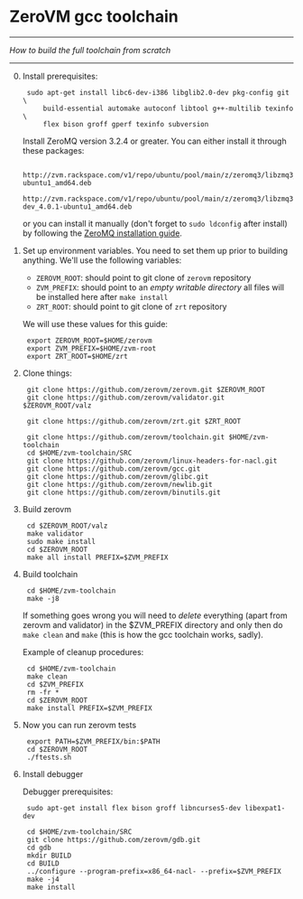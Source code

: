 ZeroVM gcc toolchain
=====
----
_How to build the full toolchain from scratch_

----

0. Install prerequisites:

        sudo apt-get install libc6-dev-i386 libglib2.0-dev pkg-config git \
            build-essential automake autoconf libtool g++-multilib texinfo \
            flex bison groff gperf texinfo subversion

    Install ZeroMQ version 3.2.4 or greater. You can either install it
    through these packages:

        http://zvm.rackspace.com/v1/repo/ubuntu/pool/main/z/zeromq3/libzmq3_4.0.1-ubuntu1_amd64.deb
        http://zvm.rackspace.com/v1/repo/ubuntu/pool/main/z/zeromq3/libzmq3-dev_4.0.1-ubuntu1_amd64.deb

    or you can install it manually (don't forget to `sudo ldconfig`
    after install) by following the
    [ZeroMQ installation guide](http://zeromq.org/area:download).

1. Set up environment variables. You need to set them up prior to
    building anything. We'll use the following variables:
    * `ZEROVM_ROOT`: should point to git clone of `zerovm` repository
    * `ZVM_PREFIX`: should point to an *empty writable directory* all
        files will be installed here after `make install`
    * `ZRT_ROOT`: should point to git clone of `zrt` repository

    We will use these values for this guide:

        export ZEROVM_ROOT=$HOME/zerovm
        export ZVM_PREFIX=$HOME/zvm-root
        export ZRT_ROOT=$HOME/zrt

2. Clone things:

        git clone https://github.com/zerovm/zerovm.git $ZEROVM_ROOT
        git clone https://github.com/zerovm/validator.git $ZEROVM_ROOT/valz

        git clone https://github.com/zerovm/zrt.git $ZRT_ROOT

        git clone https://github.com/zerovm/toolchain.git $HOME/zvm-toolchain
        cd $HOME/zvm-toolchain/SRC
        git clone https://github.com/zerovm/linux-headers-for-nacl.git
        git clone https://github.com/zerovm/gcc.git
        git clone https://github.com/zerovm/glibc.git
        git clone https://github.com/zerovm/newlib.git
        git clone https://github.com/zerovm/binutils.git

3. Build zerovm

        cd $ZEROVM_ROOT/valz
        make validator
        sudo make install
        cd $ZEROVM_ROOT
        make all install PREFIX=$ZVM_PREFIX

4. Build toolchain

        cd $HOME/zvm-toolchain
        make -j8

    If something goes wrong you will need to *delete* everything
    (apart from zerovm and validator) in the $ZVM_PREFIX directory and
    only then do `make clean` and `make` (this is how the gcc
    toolchain works, sadly).

    Example of cleanup procedures:

        cd $HOME/zvm-toolchain
        make clean
        cd $ZVM_PREFIX
        rm -fr *
        cd $ZEROVM_ROOT
        make install PREFIX=$ZVM_PREFIX

5. Now you can run zerovm tests

        export PATH=$ZVM_PREFIX/bin:$PATH
        cd $ZEROVM_ROOT
        ./ftests.sh

6. Install debugger

    Debugger prerequisites:

        sudo apt-get install flex bison groff libncurses5-dev libexpat1-dev

        cd $HOME/zvm-toolchain/SRC
        git clone https://github.com/zerovm/gdb.git
        cd gdb
        mkdir BUILD
        cd BUILD
        ../configure --program-prefix=x86_64-nacl- --prefix=$ZVM_PREFIX
        make -j4
        make install
